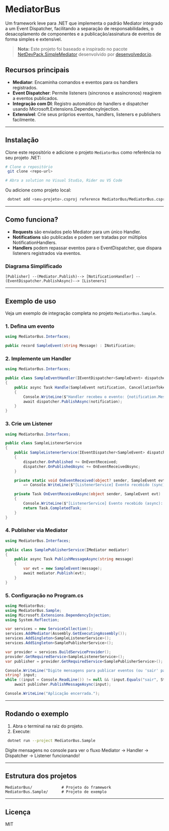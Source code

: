 # MediatorBus

Um framework leve para .NET que implementa o padrão Mediator integrado a um Event Dispatcher, facilitando a separação de responsabilidades, o desacoplamento de componentes e a publicação/assinatura de eventos de forma simples e extensível.

> **Nota:** Este projeto foi baseado e inspirado no pacote [NetDevPack.SimpleMediator](https://www.nuget.org/packages/NetDevPack.SimpleMediator) desenvolvido por [desenvolvedor.io](https://www.nuget.org/profiles/desenvolvedor.io).

## Recursos principais

- **Mediator**: Encaminha comandos e eventos para os handlers registrados.
- **Event Dispatcher**: Permite listeners (sincronos e assíncronos) reagirem a eventos publicados.
- **Integração com DI**: Registro automático de handlers e dispatcher usando Microsoft.Extensions.DependencyInjection.
- **Extensível**: Crie seus próprios eventos, handlers, listeners e publishers facilmente.

---

## Instalação

Clone este repositório e adicione o projeto `MediatorBus` como referência no seu projeto .NET:

```bash
# Clone o repositório
 git clone <repo-url>

# Abra a solution no Visual Studio, Rider ou VS Code
```

Ou adicione como projeto local:

```bash
 dotnet add <seu-projeto>.csproj reference MediatorBus/MediatorBus.csproj
```

---

## Como funciona?

- **Requests** são enviados pelo Mediator para um único Handler.
- **Notifications** são publicadas e podem ser tratadas por múltiplos NotificationHandlers.
- **Handlers** podem repassar eventos para o EventDispatcher, que dispara listeners registrados via eventos.

### Diagrama Simplificado

```
[Publisher] --(Mediator.Publish)--> [NotificationHandler] --(EventDispatcher.PublishAsync)--> [Listeners]
```

---

## Exemplo de uso

Veja um exemplo de integração completa no projeto `MediatorBus.Sample`.

### 1. Defina um evento
```csharp
using MediatorBus.Interfaces;

public record SampleEvent(string Message) : INotification;
```

### 2. Implemente um Handler
```csharp
using MediatorBus.Interfaces;

public class SampleEventHandler(IEventDispatcher<SampleEvent> dispatcher) : INotificationHandler<SampleEvent>
{
    public async Task Handle(SampleEvent notification, CancellationToken cancellationToken)
    {
        Console.WriteLine($"Handler recebeu o evento: {notification.Message}");
        await dispatcher.PublishAsync(notification);
    }
}
```

### 3. Crie um Listener
```csharp
using MediatorBus.Interfaces;

public class SampleListenerService
{
    public SampleListenerService(IEventDispatcher<SampleEvent> dispatcher)
    {
        dispatcher.OnPublished += OnEventReceived;
        dispatcher.OnPublishedAsync += OnEventReceivedAsync;
    }

    private static void OnEventReceived(object? sender, SampleEvent evt)
        => Console.WriteLine($"[ListenerService] Evento recebido (sync): {evt.Message}");

    private Task OnEventReceivedAsync(object sender, SampleEvent evt)
    {
        Console.WriteLine($"[ListenerService] Evento recebido (async): {evt.Message}");
        return Task.CompletedTask;
    }
}
```

### 4. Publisher via Mediator
```csharp
using MediatorBus.Interfaces;

public class SamplePublisherService(IMediator mediator)
{
    public async Task PublishMessageAsync(string message)
    {
        var evt = new SampleEvent(message);
        await mediator.Publish(evt);
    }
}
```

### 5. Configuração no Program.cs
```csharp
using MediatorBus;
using MediatorBus.Sample;
using Microsoft.Extensions.DependencyInjection;
using System.Reflection;

var services = new ServiceCollection();
services.AddMediator(Assembly.GetExecutingAssembly());
services.AddSingleton<SampleListenerService>();
services.AddSingleton<SamplePublisherService>();

var provider = services.BuildServiceProvider();
provider.GetRequiredService<SampleListenerService>();
var publisher = provider.GetRequiredService<SamplePublisherService>();

Console.WriteLine("Digite mensagens para publicar eventos (ou 'sair' para encerrar):");
string? input;
while ((input = Console.ReadLine()) != null && !input.Equals("sair", StringComparison.CurrentCultureIgnoreCase))
    await publisher.PublishMessageAsync(input);

Console.WriteLine("Aplicação encerrada.");
```

---

## Rodando o exemplo

1. Abra o terminal na raiz do projeto.
2. Execute:

```bash
 dotnet run --project MediatorBus.Sample
```

Digite mensagens no console para ver o fluxo Mediator → Handler → Dispatcher → Listener funcionando!

---

## Estrutura dos projetos

```
MediatorBus/             # Projeto do framework
MediatorBus.Sample/      # Projeto de exemplo
```

---

## Licença

MIT
